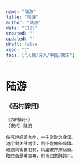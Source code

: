 ```yaml
---
name: "陆游"
title: "陆游"
author: "陆游"
date: "1125"
created: ""
updated: ""
draft: false
read: "1"
tags: ["人物/诗人/中国/南宋"]
---
```


# 陆游

### 《西村醉归》

```
《西村醉归》
〔宋代〕陆游

侠气峥嵘盖九州，一生常耻为身谋。
酒宁剩欠寻常债，剑不虚施细碎雠。
歧路凋零白羽箭，风霜破弊黑貂裘。
阳狂自是英豪事，村市归来醉跨牛。
```
